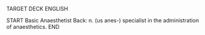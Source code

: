 TARGET DECK
ENGLISH

START
Basic
Anaesthetist
Back: n. (us anes-) specialist in the administration of anaesthetics.
END
